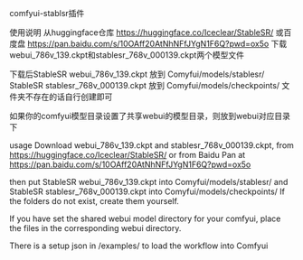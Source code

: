 comfyui-stablsr插件

使用说明
从huggingface仓库 https://huggingface.co/Iceclear/StableSR/ 或百度盘 https://pan.baidu.com/s/10OAff20AtNhNFfJYgN1F6Q?pwd=ox5o 下载webui_786v_139.ckpt和stablesr_768v_000139.ckpt两个模型文件

下载后StableSR webui_786v_139.ckpt 放到 Comyfui/models/stablesr/ StableSR stablesr_768v_000139.ckpt 放到 Comyfui/models/checkpoints/ 文件夹不存在的话自行创建即可

如果你的comfyui模型目录设置了共享webui的模型目录，则放到webui对应目录下

usage
Download webui_786v_139.ckpt and stablesr_768v_000139.ckpt, from https://huggingface.co/Iceclear/StableSR/ or from Baidu Pan at https://pan.baidu.com/s/10OAff20AtNhNFfJYgN1F6Q?pwd=ox5o

then put StableSR webui_786v_139.ckpt into Comyfui/models/stablesr/ and StableSR stablesr_768v_000139.ckpt into Comyfui/models/checkpoints/ If the folders do not exist, create them yourself.

If you have set the shared webui model directory for your comfyui, place the files in the corresponding webui directory.

There is a setup json in /examples/ to load the workflow into Comfyui
